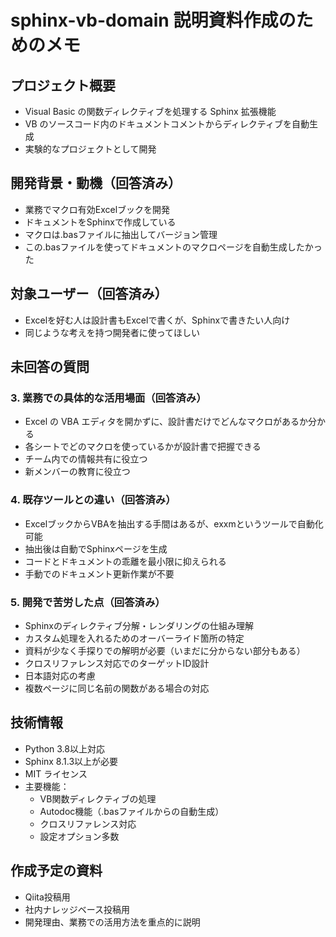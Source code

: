 # sphinx-vb-domain 説明資料作成のためのメモ

## プロジェクト概要
- Visual Basic の関数ディレクティブを処理する Sphinx 拡張機能
- VB のソースコード内のドキュメントコメントからディレクティブを自動生成
- 実験的なプロジェクトとして開発

## 開発背景・動機（回答済み）
- 業務でマクロ有効Excelブックを開発
- ドキュメントをSphinxで作成している
- マクロは.basファイルに抽出してバージョン管理
- この.basファイルを使ってドキュメントのマクロページを自動生成したかった

## 対象ユーザー（回答済み）
- Excelを好む人は設計書もExcelで書くが、Sphinxで書きたい人向け
- 同じような考えを持つ開発者に使ってほしい

## 未回答の質問

### 3. 業務での具体的な活用場面（回答済み）
- Excel の VBA エディタを開かずに、設計書だけでどんなマクロがあるか分かる
- 各シートでどのマクロを使っているかが設計書で把握できる
- チーム内での情報共有に役立つ
- 新メンバーの教育に役立つ

### 4. 既存ツールとの違い（回答済み）
- ExcelブックからVBAを抽出する手間はあるが、exxmというツールで自動化可能
- 抽出後は自動でSphinxページを生成
- コードとドキュメントの乖離を最小限に抑えられる
- 手動でのドキュメント更新作業が不要

### 5. 開発で苦労した点（回答済み）
- Sphinxのディレクティブ分解・レンダリングの仕組み理解
- カスタム処理を入れるためのオーバーライド箇所の特定
- 資料が少なく手探りでの解明が必要（いまだに分からない部分もある）
- クロスリファレンス対応でのターゲットID設計
- 日本語対応の考慮
- 複数ページに同じ名前の関数がある場合の対応

## 技術情報
- Python 3.8以上対応
- Sphinx 8.1.3以上が必要
- MIT ライセンス
- 主要機能：
  - VB関数ディレクティブの処理
  - Autodoc機能（.basファイルからの自動生成）
  - クロスリファレンス対応
  - 設定オプション多数

## 作成予定の資料
- Qiita投稿用
- 社内ナレッジベース投稿用
- 開発理由、業務での活用方法を重点的に説明